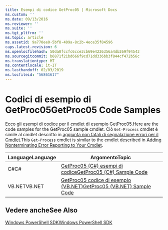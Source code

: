 ```yaml
---
title: Esempi di codice GetProc05 | Microsoft Docs
ms.custom: ''
ms.date: 09/13/2016
ms.reviewer: ''
ms.suite: ''
ms.tgt_pltfrm: ''
ms.topic: article
ms.assetid: 9a770ee0-5bf8-409a-8c2b-4ece35f84596
caps.latest.revision: 6
ms.openlocfilehash: 50da0fccfc6cce3cb69e4226356a4db269f94543
ms.sourcegitcommit: b6871f21bd666f9cd71dd336bb3f844cf472b56c
ms.translationtype: MT
ms.contentlocale: it-IT
ms.lasthandoff: 02/03/2019
ms.locfileid: "56861617"
---
```

# <a name="getproc05-code-samples"></a><span data-ttu-id="f9791-102">Codici di esempio di GetProc05</span><span class="sxs-lookup"><span data-stu-id="f9791-102">GetProc05 Code Samples</span></span>

<span data-ttu-id="f9791-103">Ecco gli esempi di codice per il cmdlet di esempio GetProc05.</span><span class="sxs-lookup"><span data-stu-id="f9791-103">Here are the code samples for the GetProc05 sample cmdlet.</span></span> <span data-ttu-id="f9791-104">Ciò `Get-Process` cmdlet è simile al cmdlet descritto in [aggiunta non fatali di segnalazione errori per il Cmdlet](../cmdlet/adding-non-terminating-error-reporting-to-your-cmdlet.md).</span><span class="sxs-lookup"><span data-stu-id="f9791-104">This `Get-Process` cmdlet is similar to the cmdlet described in [Adding Nonterminating Error Reporting to Your Cmdlet](../cmdlet/adding-non-terminating-error-reporting-to-your-cmdlet.md).</span></span>

|<span data-ttu-id="f9791-105">Language</span><span class="sxs-lookup"><span data-stu-id="f9791-105">Language</span></span>|<span data-ttu-id="f9791-106">Argomento</span><span class="sxs-lookup"><span data-stu-id="f9791-106">Topic</span></span>|
|--------------|-----------|
|<span data-ttu-id="f9791-107">C#</span><span class="sxs-lookup"><span data-stu-id="f9791-107">C#</span></span>|[<span data-ttu-id="f9791-108">GetProc05 (C#) esempi di codice</span><span class="sxs-lookup"><span data-stu-id="f9791-108">GetProc05 (C#) Sample Code</span></span>](./getproc05-csharp-sample-code.md)|
|<span data-ttu-id="f9791-109">VB.NET</span><span class="sxs-lookup"><span data-stu-id="f9791-109">VB.NET</span></span>|[<span data-ttu-id="f9791-110">GetProc05 codice di esempio (VB.NET)</span><span class="sxs-lookup"><span data-stu-id="f9791-110">GetProc05 (VB.NET) Sample Code</span></span>](./getproc05-vb-net-sample-code.md)|

## <a name="see-also"></a><span data-ttu-id="f9791-111">Vedere anche</span><span class="sxs-lookup"><span data-stu-id="f9791-111">See Also</span></span>

[<span data-ttu-id="f9791-112">Windows PowerShell SDK</span><span class="sxs-lookup"><span data-stu-id="f9791-112">Windows PowerShell SDK</span></span>](../windows-powershell-reference.md)
